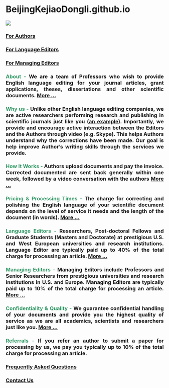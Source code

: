 # BeijingKejiaoDongli.github.io
<img src="http://sites.bu.edu/cliveg/files/2018/09/banner.jpg" class="alignright" />

<h3><strong><a href="https://beijingkejiaodongli.github.io/forAuthor" target="_blank" rel="noopener">For Authors</a></strong></h3>

<h3><strong><a href="https://beijingkejiaodongli.github.io/forLe" target="_blank" rel="noopener">For Language Editors</a></strong></h3>

<h3><strong><a href="http://sites.bu.edu/cliveg/gailunwen/forMe/" target="_blank" rel="noopener">For Managing Editors</a></strong></h3>

<h3 style="text-align: justify;"><strong><span style="color: #ff00ff;"><span style="color: #339966;">About -</span> </span>We are a team of Professors who wish to provide English language editing for your journal articles, grant applications, theses, dissertations and other scientific documents. <a href="http://sites.bu.edu/cliveg/gailunwen/about/" target="_blank" rel="noopener">More ...</a></strong></h3>

<h3 style="text-align: justify;"><strong><span style="color: #ff00ff;"><span style="color: #339966;">Why us - </span></span></strong>Unlike other English language editing companies, we are active researchers performing research and publishing in scientific journals just like you <a href="http://sites.bu.edu/cliveg/people/professors/prof-ranga-b-myneni/" target="_blank" rel="noopener">(an example)</a>. Importantly, we provide and encourage active interaction between the Editors and the Authors through video (e.g. Skype). This helps Authors understand why the corrections have been made. Our goal is help improve Author’s writing skills through the services we provide.</h3>

<h3 style="text-align: justify;"><strong><span style="color: #339966;">How It Works -</span> Authors upload documents and pay the invoice. Corrected documented are sent back generally within one week, followed by a video conversation with the authors <a href="http://sites.bu.edu/cliveg/gailunwen/how-it-works/" target="_blank" rel="noopener">More ...</a></strong></h3>

<h3 style="text-align: justify;"><strong><span style="color: #339966;">Pricing &amp; Processing Times -</span> The charge for correcting and polishing the English language of your scientific document depends on the level of service it needs and the length of the document (in words). <a href="http://sites.bu.edu/cliveg/gailunwen/pricing-processing/" target="_blank" rel="noopener">More ...</a></strong></h3>

<h3 style="text-align: justify;"><strong><span style="color: #339966;">Language Editors -</span>  Researchers, Post-doctoral Fellows and Graduate Students (Masters and Doctorate) at prestigious U.S. and West European universities and research institutions.  Language Editor are typically paid up to 40% of the total charge for processing an article. <a href="http://sites.bu.edu/cliveg/gailunwen/languageeditors/" target="_blank" rel="noopener">More ...</a></strong></h3>

<h3 style="text-align: justify;"><strong><span style="color: #339966;">Managing Editors -</span> Managing Editors include Professors and Senior Researchers from prestigious universities and research institutions in U.S. and Europe. Managing Editors are typically paid up to 10% of the total charge for processing an article. <a href="http://sites.bu.edu/cliveg/gailunwen/managing-editors/" target="_blank" rel="noopener">More ...</a></strong></h3>

<h3 style="text-align: justify;"><strong><span style="color: #339966;">Confidentiality &amp; Quality -</span> We guarantee confidential handling of your documents and provide you the highest quality of service as we are all academics, scientists and researchers just like you. <a href=" http://sites.bu.edu/cliveg/gailunwen/confidentiality-quality/" target="_blank" rel="noopener">More ...</a></strong></h3>

<h3 style="text-align: justify;"><strong><span style="color: #339966;">Referrals - </span>If you refer an author to submit a paper for processing by us, we pay you typically up to 10% of the total charge for processing an article. </strong></h3>

<h3><a href="http://sites.bu.edu/cliveg/gailunwen/faq/" target="_blank" rel="noopener">F<strong>requently Asked Questions</strong></a></h3>

<h3><strong><a href="http://sites.bu.edu/cliveg/gailunwen/contact-us-2/" target="_blank" rel="noopener">Contact Us</a> </strong></h3>
